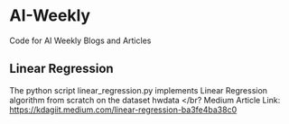 # AI-Weekly
Code for AI Weekly Blogs and Articles

## Linear Regression
The python script linear_regression.py implements Linear Regression algorithm from scratch on the dataset hwdata </br?
Medium Article Link: https://kdagiit.medium.com/linear-regression-ba3fe4ba38c0
